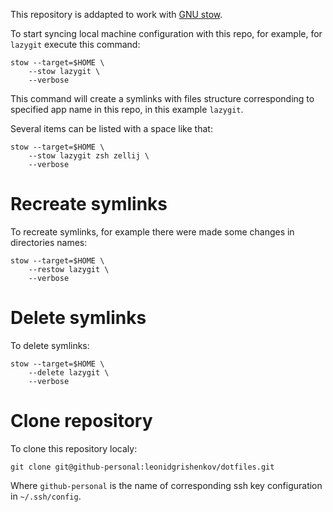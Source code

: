 This repository is addapted to work with [GNU stow](https://www.gnu.org/software/stow/).

To start syncing local machine configuration with this repo, for example, for `lazygit` execute this command:

```shell
stow --target=$HOME \
    --stow lazygit \
    --verbose
```

This command will create a symlinks with files structure corresponding to specified app name in this repo, in this example `lazygit`.


Several items can be listed with a space like that:

```shell
stow --target=$HOME \
    --stow lazygit zsh zellij \
    --verbose
```

# Recreate symlinks

To recreate symlinks, for example there were made some changes in directories names:

```shell
stow --target=$HOME \
    --restow lazygit \
    --verbose
```

# Delete symlinks

To delete symlinks:

```shell
stow --target=$HOME \
    --delete lazygit \
    --verbose
```

# Clone repository

To clone this repository localy:

```shehll
git clone git@github-personal:leonidgrishenkov/dotfiles.git
```

Where `github-personal` is the name of corresponding ssh key configuration in `~/.ssh/config`.
